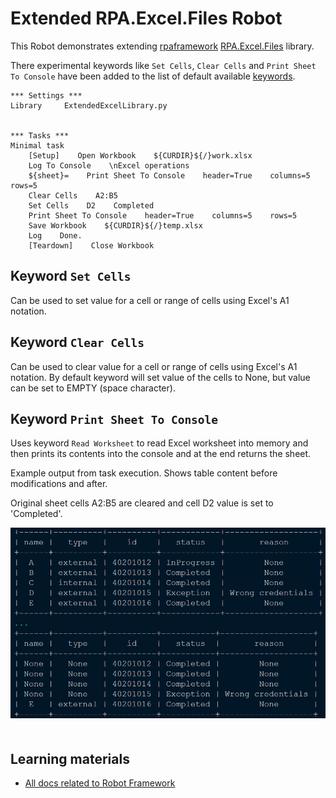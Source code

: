 # Extended RPA.Excel.Files Robot

This Robot demonstrates extending [rpaframework](https://github.com/robocorp/rpaframework) [RPA.Excel.Files](https://robocorp.com/docs/libraries/rpa-framework/rpa-excel-files) library.

There experimental keywords like `Set Cells`, `Clear Cells` and `Print Sheet To Console` have been added to the list of default available [keywords](https://robocorp.com/docs/libraries/rpa-framework/rpa-excel-files/keywords).

```robot
*** Settings ***
Library     ExtendedExcelLibrary.py


*** Tasks ***
Minimal task
    [Setup]    Open Workbook    ${CURDIR}${/}work.xlsx
    Log To Console    \nExcel operations
    ${sheet}=    Print Sheet To Console    header=True    columns=5    rows=5
    Clear Cells    A2:B5
    Set Cells    D2    Completed
    Print Sheet To Console    header=True    columns=5    rows=5
    Save Workbook    ${CURDIR}${/}temp.xlsx
    Log    Done.
    [Teardown]    Close Workbook
```

## Keyword `Set Cells`

Can be used to set value for a cell or range of cells using Excel's A1 notation.

## Keyword `Clear Cells`

Can be used to clear value for a cell or range of cells using Excel's A1 notation. By default keyword will set value of the cells to None, but
value can be set to EMPTY (space character).

## Keyword `Print Sheet To Console`

Uses keyword `Read Worksheet` to read Excel worksheet into memory and then prints its contents into the console and at the end returns the sheet.

Example output from task execution. Shows table content before modifications and after.

Original sheet cells A2:B5 are cleared and cell D2 value is set to 'Completed'.

<img src="images/example_console_output.png" style="margin-bottom:20px; width: 600px;">

## Learning materials

- [All docs related to Robot Framework](https://robocorp.com/docs/languages-and-frameworks/robot-framework)
